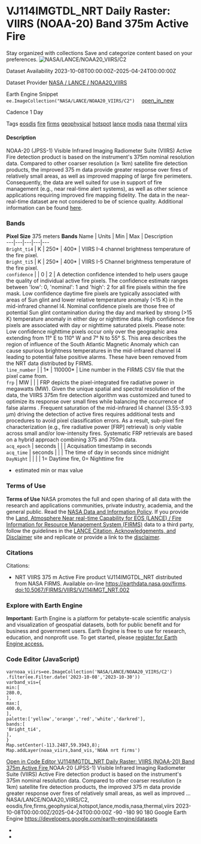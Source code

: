  
#  VJ114IMGTDL_NRT Daily Raster: VIIRS (NOAA-20) Band 375m Active Fire 
Stay organized with collections  Save and categorize content based on your preferences. 
![NASA/LANCE/NOAA20_VIIRS/C2](https://developers.google.com/earth-engine/datasets/images/NASA/NASA_LANCE_NOAA20_VIIRS_C2_sample.png) 

Dataset Availability
    2023-10-08T00:00:00Z–2025-04-24T00:00:00Z 

Dataset Provider
     [ NASA / LANCE / NOAA20_VIIRS ](https://www.earthdata.nasa.gov/learn/find-data/near-real-time/firms/vj114imgtdlnrt) 

Earth Engine Snippet
     `    ee.ImageCollection("NASA/LANCE/NOAA20_VIIRS/C2")   ` [ open_in_new ](https://code.earthengine.google.com/?scriptPath=Examples:Datasets/NASA/NASA_LANCE_NOAA20_VIIRS_C2) 

Cadence
    1 Day 

Tags
     [eosdis](https://developers.google.com/earth-engine/datasets/tags/eosdis) [fire](https://developers.google.com/earth-engine/datasets/tags/fire) [firms](https://developers.google.com/earth-engine/datasets/tags/firms) [geophysical](https://developers.google.com/earth-engine/datasets/tags/geophysical) [hotspot](https://developers.google.com/earth-engine/datasets/tags/hotspot) [lance](https://developers.google.com/earth-engine/datasets/tags/lance) [modis](https://developers.google.com/earth-engine/datasets/tags/modis) [nasa](https://developers.google.com/earth-engine/datasets/tags/nasa) [thermal](https://developers.google.com/earth-engine/datasets/tags/thermal) [viirs](https://developers.google.com/earth-engine/datasets/tags/viirs)
#### Description
NOAA-20 (JPSS-1) Visible Infrared Imaging Radiometer Suite (VIIRS) Active Fire detection product is based on the instrument's 375m nominal resolution data. Compared to other coarser resolution (≥ 1km) satellite fire detection products, the improved 375 m data provide greater response over fires of relatively small areas, as well as improved mapping of large fire perimeters. Consequently, the data are well suited for use in support of fire management (e.g., near real-time alert systems), as well as other science applications requiring improved fire mapping fidelity.
The data in the near-real-time dataset are not considered to be of science quality.
Additional information can be found [here](https://earthdata.nasa.gov/earth-observation-data/near-real-time/firms).
### Bands
**Pixel Size** 375 meters 
**Bands**
Name | Units | Min | Max | Description  
---|---|---|---|---  
`Bright_ti4` | K |  250*  |  400*  | VIIRS I-4 channel brightness temperature of the fire pixel.  
`Bright_ti5` | K |  250*  |  400*  | VIIRS I-5 Channel brightness temperature of the fire pixel.  
`confidence` |  |  0  |  2  | A detection confidence intended to help users gauge the quality of individual active fire pixels. The confidence estimate ranges between 'low': 0, 'nominal': 1 and 'high': 2 for all fire pixels within the fire mask. Low confidence daytime fire pixels are typically associated with areas of Sun glint and lower relative temperature anomaly (<15 K) in the mid-infrared channel I4. Nominal confidence pixels are those free of potential Sun glint contamination during the day and marked by strong (>15 K) temperature anomaly in either day or nighttime data. High confidence fire pixels are associated with day or nighttime saturated pixels. Please note: Low confidence nighttime pixels occur only over the geographic area extending from 11° E to 110° W and 7° N to 55° S. This area describes the region of influence of the South Atlantic Magnetic Anomaly which can cause spurious brightness temperatures in the mid-infrared channel I4 leading to potential false positive alarms. These have been removed from the NRT data distributed by FIRMS.  
`line_number` |  |  1*  |  110000*  | Line number in the FIRMS CSV file that the pixel came from.  
`frp` | MW |  |  | FRP depicts the pixel-integrated fire radiative power in megawatts (MW). Given the unique spatial and spectral resolution of the data, the VIIRS 375m fire detection algorithm was customized and tuned to optimize its response over small fires while balancing the occurrence of false alarms . Frequent saturation of the mid-infrared I4 channel (3.55-3.93 μm) driving the detection of active fires requires additional tests and procedures to avoid pixel classification errors. As a result, sub-pixel fire characterization (e.g., fire radiative power [FRP] retrieval) is only viable across small and/or low-intensity fires. Systematic FRP retrievals are based on a hybrid approach combining 375 and 750m data.  
`acq_epoch` | seconds |  |  | Acquisation timestamp in seconds  
`acq_time` | seconds |  |  | The time of day in seconds since midnight  
`DayNight` |  |  |  | 1= Daytime fire, 0= Nighttime fire  
* estimated min or max value 
### Terms of Use
**Terms of Use**
NASA promotes the full and open sharing of all data with the research and applications communities, private industry, academia, and the general public. Read the [NASA Data and Information Policy](https://www.earthdata.nasa.gov/learn/use-data/data-use-policy).
If you provide the [Land, Atmosphere Near real-time Capability for EOS (LANCE) / Fire Information for Resource Management System (FIRMS)](https://earthdata.nasa.gov/earth-observation-data/near-real-time) data to a third party, follow the guidelines in the [LANCE Citation, Acknowledgements, and Disclaimer](https://earthdata.nasa.gov/earth-observation-data/near-real-time/citation#ed-lance-disclaimer) site and replicate or provide a link to the [disclaimer](https://earthdata.nasa.gov/earth-observation-data/near-real-time/citation#ed-lance-disclaimer).
### Citations
Citations:
  * NRT VIIRS 375 m Active Fire product VJ114IMGTDL_NRT distributed from NASA FIRMS. Available on-line https://earthdata.nasa.gov/firms. [doi:10.5067/FIRMS/VIIRS/VJ114IMGT_NRT.002](https://doi.org/10.5067/FIRMS/VIIRS/VJ114IMGT_NRT.002)


### Explore with Earth Engine
**Important:** Earth Engine is a platform for petabyte-scale scientific analysis and visualization of geospatial datasets, both for public benefit and for business and government users. Earth Engine is free to use for research, education, and nonprofit use. To get started, please [register for Earth Engine access.](https://console.cloud.google.com/earth-engine)
### Code Editor (JavaScript)
```
varnoaa_viirs=ee.ImageCollection('NASA/LANCE/NOAA20_VIIRS/C2')
.filter(ee.Filter.date('2023-10-08','2023-10-30'))
varband_vis={
min:[
280.0,
],
max:[
400.0,
],
palette:['yellow','orange','red','white','darkred'],
bands:[
'Bright_ti4',
],
}
Map.setCenter(-113.2487,59.3943,8);
Map.addLayer(noaa_viirs,band_vis,'NOAA nrt firms')
```
[ Open in Code Editor ](https://code.earthengine.google.com/?scriptPath=Examples:Datasets/NASA/NASA_LANCE_NOAA20_VIIRS_C2)
[ VJ114IMGTDL_NRT Daily Raster: VIIRS (NOAA-20) Band 375m Active Fire ](https://developers.google.com/earth-engine/datasets/catalog/NASA_LANCE_NOAA20_VIIRS_C2)
NOAA-20 (JPSS-1) Visible Infrared Imaging Radiometer Suite (VIIRS) Active Fire detection product is based on the instrument's 375m nominal resolution data. Compared to other coarser resolution (≥ 1km) satellite fire detection products, the improved 375 m data provide greater response over fires of relatively small areas, as well as improved …
NASA/LANCE/NOAA20_VIIRS/C2, eosdis,fire,firms,geophysical,hotspot,lance,modis,nasa,thermal,viirs 
2023-10-08T00:00:00Z/2025-04-24T00:00:00Z
-90 -180 90 180 
Google Earth Engine
https://developers.google.com/earth-engine/datasets
  * [ ](https://doi.org/https://www.earthdata.nasa.gov/learn/find-data/near-real-time/firms/vj114imgtdlnrt)
  * [ ](https://doi.org/https://developers.google.com/earth-engine/datasets/catalog/NASA_LANCE_NOAA20_VIIRS_C2)


